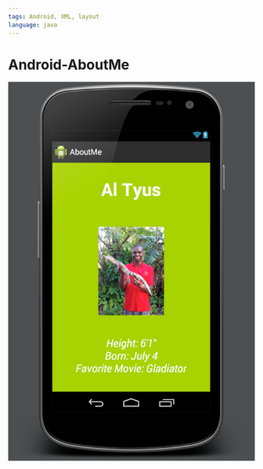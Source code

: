 ```yaml
---
tags: Android, XML, layout
language: java
---
```


Android-AboutMe
===============

![AboutMeUI](AboutMeScreenshot.tiff)